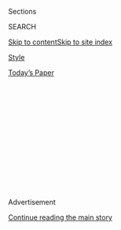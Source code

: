<div id="app">

<div>

<div>

<div>

<div class="NYTAppHideMasthead css-1q2w90k e1suatyy0">

<div class="section css-ui9rw0 e1suatyy2">

<div class="css-eph4ug er09x8g0">

<div class="css-6n7j50">

</div>

<span class="css-1dv1kvn">Sections</span>

<div class="css-10488qs">

<span class="css-1dv1kvn">SEARCH</span>

</div>

[Skip to content](#site-content)[Skip to site index](#site-index)

</div>

<div id="masthead-section-label" class="css-1wr3we4 eaxe0e00">

[Style](https://www.nytimes.com/section/style)

</div>

<div class="css-10698na e1huz5gh0">

</div>

</div>

<div id="masthead-bar-one" class="section hasLinks css-15hmgas e1csuq9d3">

<div class="css-uqyvli e1csuq9d0">

</div>

<div class="css-1uqjmks e1csuq9d1">

</div>

<div class="css-9e9ivx">

[](https://myaccount.nytimes.com/auth/login?response_type=cookie&client_id=vi)

</div>

<div class="css-1bvtpon e1csuq9d2">

[Today’s Paper](https://www.nytimes.com/section/todayspaper)

</div>

</div>

</div>

</div>

<div data-aria-hidden="false">

<div id="site-content" role="main">

<div>

<div class="css-1aor85t" style="opacity:0.000000001;z-index:-1;visibility:hidden">

<div class="css-1hqnpie">

<div class="css-epjblv">

<span class="css-17xtcya">[Style](/section/style)</span><span class="css-x15j1o">|</span><span class="css-fwqvlz">Vicenza,
Italy’s Capital of Gold</span>

</div>

<div class="css-k008qs">

<div class="css-1iwv8en">

<span class="css-18z7m18"></span>

<div>

</div>

</div>

<span class="css-1n6z4y">https://nyti.ms/2zntFMv</span>

<div class="css-1705lsu">

<div class="css-4xjgmj">

<div class="css-4skfbu" role="toolbar" data-aria-label="Social Media Share buttons, Save button, and Comments Panel with current comment count" data-testid="share-tools">

  - 
  - 
  - 
  - 
    
    <div class="css-6n7j50">
    
    </div>

  - 

</div>

</div>

</div>

</div>

</div>

</div>

<div id="NYT_TOP_BANNER_REGION" class="css-13pd83m">

</div>

<div id="top-wrapper" class="css-1sy8kpn">

<div id="top-slug" class="css-l9onyx">

Advertisement

</div>

[Continue reading the main story](#after-top)

<div class="ad top-wrapper" style="text-align:center;height:100%;display:block;min-height:250px">

<div id="top" class="place-ad" data-position="top" data-size-key="top">

</div>

</div>

<div id="after-top">

</div>

</div>

<div id="sponsor-wrapper" class="css-1hyfx7x">

<div id="sponsor-slug" class="css-19vbshk">

Supported by

</div>

[Continue reading the main story](#after-sponsor)

<div id="sponsor" class="ad sponsor-wrapper" style="text-align:center;height:100%;display:block">

</div>

<div id="after-sponsor">

</div>

</div>

<div class="css-1vkm6nb ehdk2mb0">

# Vicenza, Italy’s Capital of Gold

</div>

<div class="css-79elbk" data-testid="photoviewer-wrapper">

<div class="css-z3e15g" data-testid="photoviewer-wrapper-hidden">

</div>

<div class="css-1a48zt4 ehw59r15" data-testid="photoviewer-children">

![<span class="css-16f3y1r e13ogyst0" data-aria-hidden="true">The
goldsmith Soprana in Vicenza’s Piazza dei Signori, the bustling former
Roman forum now home to 10 independent jewelry
businesses.</span><span class="css-cnj6d5 e1z0qqy90" itemprop="copyrightHolder"><span class="css-1ly73wi e1tej78p0">Credit...</span><span><span>Clara
Vannucci for The New York
Times</span></span></span>](https://static01.nyt.com/images/2018/09/22/style/22vicenza-inyt1/merlin_141511989_42dfd716-db87-4dae-b661-3f089f56d0b9-articleLarge.jpg?quality=75&auto=webp&disable=upscale)

</div>

</div>

<div class="css-xt80pu e12qa4dv0">

<div class="css-18e8msd">

<div class="css-vp77d3 epjyd6m0">

<div class="css-1baulvz">

By [<span class="css-1baulvz last-byline" itemprop="name">Laura
Rysman</span>](https://www.nytimes.com/by/laura-rysman)

</div>

</div>

  - Sept. 22, 2018

  - 
    
    <div class="css-4xjgmj">
    
    <div class="css-d8bdto" role="toolbar" data-aria-label="Social Media Share buttons, Save button, and Comments Panel with current comment count" data-testid="share-tools">
    
      - 
      - 
      - 
      - 
        
        <div class="css-6n7j50">
        
        </div>
    
      - 
    
    </div>
    
    </div>

</div>

</div>

<div class="section meteredContent css-1r7ky0e" name="articleBody" itemprop="articleBody">

<div class="css-1fanzo5 StoryBodyCompanionColumn">

<div class="css-53u6y8">

VICENZA, Italy — Vicenza is quaintly medieval at its center, a dense
jumble of old butter-toned dwellings along narrow byways that
occasionally give way to some of the Renaissance’s most elegant
architecture, but these structures mask an industrial might that has
made this small city Italy’s most productive capital of jewelry.

“We were born to do this kind of thing,” said Roberto Coin, whose
namesake company is one of Vicenza’s most successful brands worldwide.
“We were born to create beauty, we were born to create new ideas. It’s
in our DNA. It’s what we know how to do.” Nearly 10 percent of the
100,000-plus population is employed in the jewelry sector, and teenagers
can replace high school with jewelry studies at the Scuola d’Arte e
Mestieri.

The local legacy of jewelry-making predates even the cobbled streets: As
far back as 600 B.C., the Vicentini were crafting clothing fasteners,
called fibula, and other ornaments in bronze. But it was the 14th
century, with its emphasis on craft and guilds (and a 1339 statute
recognizing the goldsmiths’ fraglia, or guild), that crowned Vicenza as
a prominent center of the jewelry arts and made its jewelers’ guild a
political force among the nobles and merchants — and of city society to
this day.

</div>

</div>

<div class="css-79elbk" data-testid="photoviewer-wrapper">

<div class="css-z3e15g" data-testid="photoviewer-wrapper-hidden">

</div>

<div class="css-1a48zt4 ehw59r15" data-testid="photoviewer-children">

![<span class="css-16f3y1r e13ogyst0" data-aria-hidden="true">Nightlife
in a Vicenza piazza. The 16th-century Basilica Palladiana, with its
stately double row of white marble arches by Andrea Palladio, dominates
the
scene.</span><span class="css-cnj6d5 e1z0qqy90" itemprop="copyrightHolder"><span class="css-1ly73wi e1tej78p0">Credit...</span><span>Clara
Vannucci for The New York
Times</span></span>](https://static01.nyt.com/images/2018/09/22/style/22vicenza-inyt2/merlin_141511233_9a2655e0-400c-41b4-a045-c48927b330ee-articleLarge.jpg?quality=75&auto=webp&disable=upscale)

</div>

</div>

<div class="css-1fanzo5 StoryBodyCompanionColumn">

<div class="css-53u6y8">

Vicenza’s heart is the Piazza dei Signori, the bustling former Roman
forum whose vast, stone-paved square is home to a centuries-old weekly
market, a legion of aperitivo bars where evening crowds gather in this
wine-loving town, and the storefronts of 10 independent jewelry
businesses.

</div>

</div>

<div class="css-1fanzo5 StoryBodyCompanionColumn">

<div class="css-53u6y8">

There were 15 such shops on this piazza already in the 1300s; Soprana,
the house that today has been at its piazza location the longest, was
founded in 1770 by the family of jewelers that had made the famed
precious crown for a statue of the Virgin Mary in the Church of St. Mary
of Monte Berico nearby.

The piazza is dominated by the slightly leaning (but still functioning)
14th-century Bissara clock tower; by two towering columns, topped by
statues of Christ the Redeemer and the winged lion that symbolizes
Venice, the lagoon city about 50 miles east that ruled Vicenza in the
15th century; and by the 16th-century Basilica Palladiana, with its
stately double row of white marble arches by Andrea Palladio, the most
influential architect of the Renaissance and Vicenza’s most illustrious
resident.

Since 2014, the Basilica Palladiana has housed the [Museo del
Gioiello](https://www.nytimes.com/2016/03/14/fashion/jewelry-museum-vicenza-italy.html),
promoted as the only jewelry museum in Italy and one of just a handful
in the world, with a treasure box of an exhibition space designed by
Patricia Urquiola. The museum is just completing what it says was the
largest solo show ever dedicated to the artist and jeweler Giò Pomodoro,
to be followed by an exhibition on crowns and tiaras. The display
includes a rotating selection of jewelry from Vicenza and well beyond,
including the Monte Berico crown; a Lalique 1890 bird brooch bedecked
with a fistful of diamonds; and the Rosa dei Venti choker, set with
panels of brightly colored gemstones, by the contemporary Milanese
jeweler Giampiero Bodino.

</div>

</div>

<div class="css-79elbk" data-testid="photoviewer-wrapper">

<div class="css-z3e15g" data-testid="photoviewer-wrapper-hidden">

</div>

<div class="css-1a48zt4 ehw59r15" data-testid="photoviewer-children">

<div class="css-1xdhyk6 erfvjey0">

<span class="css-1ly73wi e1tej78p0">Image</span>

<div class="css-zjzyr8">

<div data-testid="lazyimage-container" style="height:257.77777777777777px">

</div>

</div>

</div>

<span class="css-16f3y1r e13ogyst0" data-aria-hidden="true">The Rosa dei
Venti choker by Giampiero Bondino, a modern piece, on display at the
Museo del Gioiello.  
  
  
  
</span><span class="css-cnj6d5 e1z0qqy90" itemprop="copyrightHolder"><span class="css-1ly73wi e1tej78p0">Credit...</span><span>Clara
Vannucci for The New York Times</span></span>

</div>

</div>

<div class="css-1fanzo5 StoryBodyCompanionColumn">

<div class="css-53u6y8">

“More than economic value, the museum provides cultural value,” Alba
Cappellieri, the director, said. “The museum has enhanced the status of
Vicenza as a jewelry capital, as it was intended to.”

Along with help from the city (which lends the Basilica Palladiana
space) and some industry sponsors, the museum is funded primarily by the
Italian Exhibition Group, which holds Vicenzaoro, the local jewelry
trade show that attracts more exhibitors and attendees than any other in
Italy. The twice-yearly event, scheduled to open Saturday, is held at
the Fiera di Vicenza fairgrounds outside the city center. It drew more
than 56,000 visitors in 2017, with 18,000 of them coming in January. By
comparison, the January event this year attracted 23,000.

“It’s not about being the largest fair,” said Matteo Marzotto, the
exhibition group’s vice president. In 1836, his family began Marzotto
Tessuti, now Italy’s leading producer of fabric and one of the reasons
Vicenza is also a major supplier of textiles and fashion.

“What we want to be is the most beautiful fair, to offer three days of
business when visitors can experience the Italian lifestyle,” he said,
pointing at the charms of the Piazza dei Signori, where he was sitting
at El Coq, the city’s Michelin-starred restaurant. (Growth, however, is
still a priority, so with exhibitor and visitor numbers increasing,
construction is scheduled to begin in 2019 on a fairgrounds pavilion of
almost 540,000 square feet, a 20 percent expansion.)

</div>

</div>

<div class="css-79elbk" data-testid="photoviewer-wrapper">

<div class="css-z3e15g" data-testid="photoviewer-wrapper-hidden">

</div>

<div class="css-1a48zt4 ehw59r15" data-testid="photoviewer-children">

<div class="css-1xdhyk6 erfvjey0">

<span class="css-1ly73wi e1tej78p0">Image</span>

<div class="css-zjzyr8">

<div data-testid="lazyimage-container" style="height:257.77777777777777px">

</div>

</div>

</div>

<span class="css-16f3y1r e13ogyst0" data-aria-hidden="true"></span>

The crown of Our Lady of Monte Berico (1900), also at the museum. it is
encrusted with peridot, diamonds, rubies, pearls, sapphires and
amethyst, among other stones.  
**  
**

<span class="css-cnj6d5 e1z0qqy90" itemprop="copyrightHolder"><span class="css-1ly73wi e1tej78p0">Credit...</span><span>Clara
Vannucci for The New York Times</span></span>

</div>

</div>

<div class="css-1fanzo5 StoryBodyCompanionColumn">

<div class="css-53u6y8">

Deeply linked to the territory’s jewelry industry, Vicenzaoro is a
particularly proud showcase for hometown brands such as Pesavento, Fope
and Roberto Coin, although vendors come from around the world to sell.

</div>

</div>

<div class="css-1fanzo5 StoryBodyCompanionColumn">

<div class="css-53u6y8">

A city that suffered heavy bombings and deprivation during World War II
(other Italians have taunted the townspeople as mangiagatti, or cat
eaters), Vicenza never lost its connection to the goldsmith’s art, and
the economy revived in the 1950s and ’60s as it combined its long
jewelry tradition with industrial and technological innovation, helped
along by American investment in the area, including the construction of
a United States military base.

By the 1970s, Vicenza was thriving amid a boom in European and American
jewelry sales; the numbers of artisan ateliers surged, while factories
turned out large quantities of jewelry and particularly of chains —
thanks to machines invented locally, said Cristina del Mare, a jewelry
historian and one of the Museo del Gioiello’s curators. This combination
of skilled craftspeople and technology also established the city as the
workshop for some of the best-known brands, including Gucci, Tiffany &
Co. and Hermès.

“We’re very advanced technologically here, but what makes the difference
is our manual skill,” said Chiara Carli, who along with Marino Pesavento
founded Pesavento 26 years ago at the Centro Orafa Vicentina, a complex
on the city outskirts that houses 40 companies. The business creates
dramatically Italianate jewelry with an emphasis on chains, combining
the machine-made and 3-D-printed with the hand-assembled and finished.

</div>

</div>

<div class="css-79elbk" data-testid="photoviewer-wrapper">

<div class="css-z3e15g" data-testid="photoviewer-wrapper-hidden">

</div>

<div class="css-1a48zt4 ehw59r15" data-testid="photoviewer-children">

<div class="css-1xdhyk6 erfvjey0">

<span class="css-1ly73wi e1tej78p0">Image</span>

<div class="css-zjzyr8">

<div data-testid="lazyimage-container" style="height:257.77777777777777px">

</div>

</div>

</div>

<span class="css-16f3y1r e13ogyst0" data-aria-hidden="true">Palladio’s
Teatro Olimpico is a 1585 marvel that recreated an ancient amphitheater
as an indoor
playhouse.</span><span class="css-cnj6d5 e1z0qqy90" itemprop="copyrightHolder"><span class="css-1ly73wi e1tej78p0">Credit...</span><span>Clara
Vannucci for The New York Times</span></span>

</div>

</div>

<div class="css-1fanzo5 StoryBodyCompanionColumn">

<div class="css-53u6y8">

Pesavento is a majority female enterprise, unusual in this mostly male
industry, with 26 women on the 40-person team running its workshops and
offices. But in other aspects the brand is typical of Vicenza’s jewelry
companies: It is a family affair, with Ms. Carli’s brother and twin
sister working alongside her**.**

“Handcraft is still 80 percent of the work here,” Ms. Carli said as she
leaned over a woman in a blue smock who was delicately laser-soldering a
silver chain, link by link. But Pesavento also represents the latest
chapter of Vicenza’s story: the adjustment since the 2008 downturn to a
weakened Italian economy and difficult global market.

</div>

</div>

<div class="css-1fanzo5 StoryBodyCompanionColumn">

<div class="css-53u6y8">

Pesavento sells jewels of plated silver, not solid gold, and many are
accented with the brand’s signature polveri di sogni, a dab of carbon
microparticles that impart the shimmer of black diamonds at a much lower
price. In general today, Vicenza’s companies are marketing products that
are less expensive than what they previously offered, but still reflect
Italian style and know-how. “With the crisis, we were obliged to become
much more business-minded about what we do,” Ms. Carli said.

“Globalization has killed Italy,” said Mr. Coin, who says his export
business remains strong despite competition from countries with lower
production costs. “The bigger got bigger; the smaller got smaller or
disappeared.” His business falls on the bigger side, while most of
Vicenza’s jewelry houses have been small, family-style operations. Mr.
Coin estimates that there were around 5,300 jewelry businesses in the
city when he started in 1977; today, there are 851.

</div>

</div>

<div class="css-79elbk" data-testid="photoviewer-wrapper">

<div class="css-z3e15g" data-testid="photoviewer-wrapper-hidden">

</div>

<div class="css-1a48zt4 ehw59r15" data-testid="photoviewer-children">

<div class="css-1xdhyk6 erfvjey0">

<span class="css-1ly73wi e1tej78p0">Image</span>

<div class="css-zjzyr8">

<div data-testid="lazyimage-container" style="height:257.77777777777777px">

</div>

</div>

</div>

<span class="css-16f3y1r e13ogyst0" data-aria-hidden="true">A detail
view of a miniature model of the city at the Diocesan Museum. The
original was destroyed by Napoleon’s troops in
1797.</span><span class="css-cnj6d5 e1z0qqy90" itemprop="copyrightHolder"><span class="css-1ly73wi e1tej78p0">Credit...</span><span>Clara
Vannucci for The New York Times</span></span>

</div>

</div>

<div class="css-1fanzo5 StoryBodyCompanionColumn">

<div class="css-53u6y8">

Still, Vicenza has held on to its position better than jewelry-making
outposts in France, Spain and Germany, he noted, thanks to superior
craftsmanship and the standard of Italian style. “Vicenza must express
the italianità it did in the past,” he said, a lit cigarette in one hand
as he sipped an espresso at his desk. “The world expects expressions of
beauty and quality from us.”

It’s easy to feel the italianità of the past in Vicenza. Tourists flock
to town to see Palladio’s harmoniously symmetrical Renaissance
buildings: the basilica; the Teatro Olimpico, a 1585 marvel that
recreates an ancient amphitheater as an indoor playhouse; and other
Unesco-protected sites.

Yet visitors might easily miss one of the most resonant examples of
architecture: Vicenza in miniature, circa 1577, the year the town
council commissioned Palladio to design a small model of the city. Just
about two feet in diameter and with 300 tiny buildings, the model was
painstakingly created in sterling silver by Vicenza’s jewelers,
requiring more than 2,000 hours of handwork. An offering to the Virgin
Mary for the cessation of the plague, it was destroyed by Napoleon’s
troops in 1797.

But in 2011 the city had the model recreated, using its appearance in
several Renaissance paintings as a guide. Today, it sits in a spotlit
case at the Diocesan Museum — a silent, gleaming votive to the unending
gospel of jewelry-making in Vicenza.

</div>

</div>

</div>

<div>

</div>

<div>

</div>

<div>

</div>

<div>

<div id="bottom-wrapper" class="css-1ede5it">

<div id="bottom-slug" class="css-l9onyx">

Advertisement

</div>

[Continue reading the main story](#after-bottom)

<div id="bottom" class="ad bottom-wrapper" style="text-align:center;height:100%;display:block;min-height:90px">

</div>

<div id="after-bottom">

</div>

</div>

</div>

</div>

</div>

## Site Index

<div>

</div>

## Site Information Navigation

  - [© <span>2020</span> <span>The New York Times
    Company</span>](https://help.nytimes.com/hc/en-us/articles/115014792127-Copyright-notice)

<!-- end list -->

  - [NYTCo](https://www.nytco.com/)
  - [Contact
    Us](https://help.nytimes.com/hc/en-us/articles/115015385887-Contact-Us)
  - [Work with us](https://www.nytco.com/careers/)
  - [Advertise](https://nytmediakit.com/)
  - [T Brand Studio](http://www.tbrandstudio.com/)
  - [Your Ad
    Choices](https://www.nytimes.com/privacy/cookie-policy#how-do-i-manage-trackers)
  - [Privacy](https://www.nytimes.com/privacy)
  - [Terms of
    Service](https://help.nytimes.com/hc/en-us/articles/115014893428-Terms-of-service)
  - [Terms of
    Sale](https://help.nytimes.com/hc/en-us/articles/115014893968-Terms-of-sale)
  - [Site Map](https://spiderbites.nytimes.com)
  - [Help](https://help.nytimes.com/hc/en-us)
  - [Subscriptions](https://www.nytimes.com/subscription?campaignId=37WXW)

</div>

</div>

</div>

</div>
